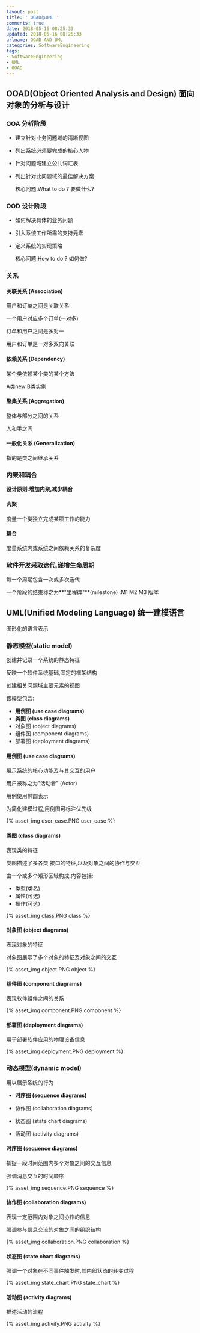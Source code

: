 ```yaml
---
layout: post
title: ' OOAD与UML '
comments: true
date: 2018-05-16 08:25:33
updated: 2018-05-16 08:25:33
urlname: OOAD-AND-UML
categories: SoftwareEngineering
tags:
- SoftwareEngineering
- UML
- OOAD
---
```

## OOAD(Object Oriented Analysis and Design) 面向对象的分析与设计

### OOA 分析阶段

- 建立针对业务问题域的清晰视图

- 列出系统必须要完成的核心人物

- 针对问题域建立公共词汇表

- 列出针对此问题域的最佳解决方案

  核心问题:What to do ? 要做什么?

### OOD 设计阶段

- 如何解决具体的业务问题

- 引入系统工作所需的支持元素

- 定义系统的实现策略

  核心问题:How to do ? 如何做?

### 关系

#### 关联关系 (Association)

用户和订单之间是关联关系

一个用户对应多个订单(一对多)

订单和用户之间是多对一

用户和订单是一对多双向关联

#### 依赖关系 (Dependency)

某个类依赖某个类的某个方法

A类new B类实例

#### 聚集关系 (Aggregation)

整体与部分之间的关系

人和手之间

#### 一般化关系 (Generalization)

指的是类之间继承关系

### 内聚和耦合

**设计原则:增加内聚,减少耦合**

#### 内聚

度量一个类独立完成某项工作的能力

#### 耦合

度量系统内或系统之间依赖关系的复杂度

### 软件开发采取迭代,递增生命周期

每一个周期包含一次或多次迭代

一个阶段的结束称之为**"里程碑"**(milestone) :M1 M2 M3 版本

## UML(Unified Modeling Language) 统一建模语言

图形化的语言表示

### 静态模型(static model)

创建并记录一个系统的静态特征

反映一个软件系统基础,固定的框架结构

创建相关问题域主要元素的视图

该模型包含:

- **用例图 (use case diagrams)**
- **类图 (class diagrams)**
- 对象图 (object diagrams)
- 组件图 (component diagrams)
- 部署图 (deployment diagrams)
#### 用例图 (use case diagrams)

展示系统的核心功能及与其交互的用户

用户被称之为"活动者" (Actor)

用例使用椭圆表示

为简化建模过程,用例图可标注优先级

{% asset_img user_case.PNG user_case %}

#### 类图 (class diagrams)

表现类的特征

类图描述了多各类,接口的特征,以及对象之间的协作与交互

由一个或多个矩形区域构成,内容包括:

- 类型(类名)
- 属性(可选)
- 操作(可选)

{% asset_img class.PNG class %}

#### 对象图 (object diagrams)

表现对象的特征

对象图展示了多个对象的特征及对象之间的交互

{% asset_img object.PNG object %}

#### 组件图 (component diagrams)

表现软件组件之间的关系

{% asset_img component.PNG component %}

#### 部署图 (deployment diagrams)

用于部署软件应用的物理设备信息

{% asset_img deployment.PNG deployment %}

### 动态模型(dynamic model)

用以展示系统的行为

- **时序图 (sequence diagrams)**

- 协作图 (collaboration diagrams)

- 状态图 (state chart diagrams)

- 活动图 (activity diagrams)

####  时序图 (sequence diagrams)

捕捉一段时间范围内多个对象之间的交互信息

强调消息交互的时间顺序

{% asset_img sequence.PNG sequence %}

#### 协作图 (collaboration diagrams)

表现一定范围内对象之间协作的信息

强调参与信息交流的对象之间的组织结构

{% asset_img collaboration.PNG collaboration %}

#### 状态图 (state chart diagrams)

强调一个对象在不同事件触发时,其内部状态的转变过程

{% asset_img state_chart.PNG state_chart %}

#### 活动图 (activity diagrams)

描述活动的流程

{% asset_img activity.PNG activity %}

